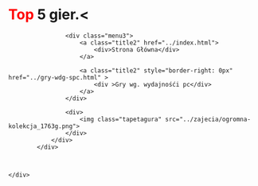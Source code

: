 <!DOCTYPE html>
<html>
<head>
	<title>Crysis 2</title>
	<meta charset="utf-8" />
	<meta name="descryption" content="Crysis 2"/>
	<meta http-equiv="X-UA-Compatibyle" content=IE=edge,chrome=1" />
	<link rel="stylesheet" href="https://use.fontawesome.com/releases/v5.1.0/css/all.css">
	<link rel="stylesheet" type="text/css" href="../stylex.css">
</head>
<body>
	<div class="cointeiner">
			<div class="title-graphic">		
				<div class="overlay">
					<h1 class="nazwapodstrony">
						<span class="border2" style="color:red; ">Top</span><span class="border2"> 5 gier.<
					</h1>

					<div class="menu3">
						<a class="title2" href="../index.html">
							<div>Strona Główna</div>
						</a>
				
						<a class="title2" style="border-right: 0px" href="../gry-wdg-spc.html" >
							<div >Gry wg. wydajnośći pc</div>
						</a>
					</div>

					<div>
						<img class="tapetagura" src="../zajecia/ogromna-kolekcja_1763g.png"> 
					</div>
				</div>
			</div>

		

	</div>
</body>
</html>
